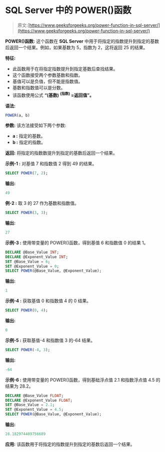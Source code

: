 # SQL Server 中的 POWER()函数

> 原文:[https://www.geeksforgeeks.org/power-function-in-sql-server/](https://www.geeksforgeeks.org/power-function-in-sql-server/)

**POWER()函数:**
这个函数在 **SQL Server** 中用于将指定的指数提升到指定的基数后返回一个结果。例如，如果基数为 5，指数为 2，这将返回 25 的结果。

**特征:**

*   此函数用于在将指定指数提升到指定基数后查找结果。
*   这个函数接受两个参数基数和指数。
*   基值可以是负值，但不能是指数值。
*   基数和指数值可以是分数。
*   该函数使用公式
    **“(基数)
    <sup>(指数)</sup> =返回值”。** 

**语法:**

```sql
POWER(a, b)
```

**参数:**
该方法接受如下两个参数:

*   **a :** 指定的基数。
*   **b :** 指定的指数。

**返回:**
将指定的指数数提升到指定的基数后返回一个结果。

**示例-1 :**
对基值 7 和指数值 2 得到 49 的结果。

```sql
SELECT POWER(7, 2);
```

**输出:**

```sql
49
```

**例-2 :**
取 3 的 27 作为基数和指数值。

```sql
SELECT POWER(3, 3);
```

**输出:**

```sql
27
```

**示例-3 :**
使用带变量的 POWER()函数，得到基值 6 和指数值 0 的结果 1。

```sql
DECLARE @Base_Value INT;
DECLARE @Exponent_Value INT;
SET @Base_Value = 6;
SET @Exponent_Value = 0;
SELECT POWER(@Base_Value, @Exponent_Value);

```

**输出:**

```sql
1
```

**示例-4 :**
获取基值 0 和指数值 4 的 0 结果。

```sql
SELECT POWER(0, 4);
```

**输出:**

```sql
0
```

**示例-5 :**
获取基值-4 和指数值 3 的-64 结果。

```sql
SELECT POWER(-4, 3);

```

**输出:**

```sql
-64
```

**示例-6 :**
使用带变量的 POWER()函数，得到基础浮点值 2.1 和指数浮点值 4.5 的结果为 28.2。

```sql
DECLARE @Base_Value FLOAT;
DECLARE @Exponent_Value FLOAT;
SET @Base_Value = 2.1;
SET @Exponent_Value = 4.5;
SELECT POWER(@Base_Value, @Exponent_Value);

```

**输出:**

```sql
28.182974409756689
```

**应用:**
该函数用于将指定的指数提升到指定的基数后返回一个结果。